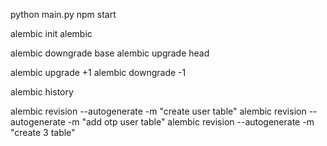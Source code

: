 <!-- uvicorn main:app --host 0.0.0.0 --port 8000 -->

python main.py
npm start

<!--  -->
<!-- 0 VND; Thể loại, Bài viết, Bình luận -->

<!-- Phân biệt thư viện và famework -->

<!-- Dùng alembic quản lý phiên bản SQL -->

alembic init alembic

alembic downgrade base
alembic upgrade head

alembic upgrade +1
alembic downgrade -1

alembic history

alembic revision --autogenerate -m "create user table"
alembic revision --autogenerate -m "add otp user table"
alembic revision --autogenerate -m "create 3 table"
